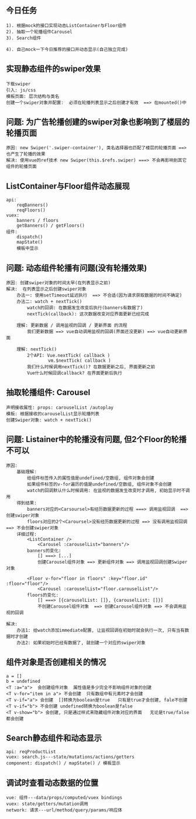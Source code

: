 ## 今日任务
	1). 根据mock的接口实现动态ListContainer与Floor组件
	2). 抽取一个轮播组件Carousel
	3). Search组件

	4). 自己mock一下今日推荐的接口并动态显示(自己独立完成)

## 实现静态组件的swiper效果
	下载swiper
	引入: js/css
	模板页面: 层次结构与类名
	创建一个swiper对象并配置:  必须在轮播列表显示之后创建才有效  ==> 在mounted()中 

## 问题: 为广告轮播创建的swiper对象也影响到了楼层的轮播页面
	原因: new Swiper('.swiper-container'), 类名选择器也匹配了楼层的轮播页面 ==> 也产生了轮播的效果
	解决: 使用vue的ref技术 new Swiper(this.$refs.swiper) ===> 不会再影响到其它组件的轮播页面

## ListContainer与Floor组件动态展现
	api: 
		reqBanners()
		reqFloors()
	vuex: 
		banners / floors
		getBanners() / getFloors()
	组件:
		dispatch()
		mapState()
		模板中显示

## 问题: 动态组件轮播有问题(没有轮播效果)
	原因: 创建swiper对象的时间太早(在列表显示之前)
	解决:  在列表显示之后创建swiper对象
		办法一: 使用setTimeout延迟执行  ==> 不合适(因为请求获取数据的时间不确定)
		办法二: watch + nextTick()
			watch的回调: 在数据发生改变后执行(banners有数据了)
			nextTick(callback): 这次数据改变对应界面更新已经完成
			
		理解: 更新数据 / 调用监视的回调 / 更新界面 的流程
			我们更新数据 ==> vue自动调用监视的回调(界面还没更新) ==> vue自动更新界面

		理解: nextTick()
			2个API: Vue.nextTick( callback )
					vm.$nextTick( callback )
			我们什么时候调用nextTick()? 在数据更新之后, 界面更新之前
			Vue什么时候回调callback? 在界面更新后执行

## 抽取轮播组件: Carousel
	声明接收属性: props: carouselList /autoplay
	模板: 根据接收的carouselList显示轮播列表
	创建Swiper对象: watch + nextTick()

## 问题: Listainer中的轮播没有问题, 但2个Floor的轮播不可以
	原因: 
		基础理解: 
			给组件标签传入的属性值是undefined/空数组, 组件对象会创建
			如果组件标签的v-for遍历的值是undefined/空数组, 组件对象不会创建
			watch的回调默认什么时候调用: 在监视的数据发生改变时才调用, 初始显示时不调用
		得到结果:
			banners对应的<Carsoursel>有经历数据更新的过程 ===> 调用监视回调  ==> 创建swiper对象
			floors对应的2个<Caroursel>没有经历数据更新的过程 ==> 没有调用监视回调  ==> 不会创建swiper对象
		详细过程:
			<ListContainer />
				<Carousel :carouselList="banners"/>
			banners的变化: 
				[] ===> [...]
				创建Carousel组件对象 ==> 更新组件对象 ==> 调用监视回调创建Swiper对象

			<Floor v-for="floor in floors" :key="floor.id" :floor="floor"/>
				<Carousel :carouselList="floor.carouselList"/>
			floors的变化: 
				[] ===> [{carouselList: []}, {carouselList: []}]
				不创建Carousel组件对象  ==> 创建Carousel组件对象 ==> 不会调用监视的回调
			
	解决:
		办法1: 给watch添加immediate配置, 让监视回调在初始时就会执行一次, 只有当有数据时才创建
		办法2: 如果初始时已经有数据了, 就创建一个对应的swiper对象


## 组件对象是否创建相关的情况
	a = []
	b = undefined
	<T :a="a">  会创建组件对象  属性值是多少完全不影响组件对象的创建
	<T v-for="item in a"> 不会创建  只有数组中有元素时才会创建
	<T v-if="a"> 会创建  []转换为boolean是true   只有是true才会创建, fale不创建
	<T v-if="b"> 不会创建 undefined转换为boolean是false
	<T v-show="b"> 会创建, 只是通过样式来隐藏组件对象对应的界面   无论是true/false都会创建

## Search静态组件和动态显示
	api: reqProductList
	vuex: search.js---state/mutations/actions/getters
	component: dispatch() / mapState() / 模板显示


## 调试时查看动态数据的位置
	vue: 组件---data/props/computed/vuex bindings
	vuex: state/getters/mutation调用
	network: 请求---url/method/query/params/响应体